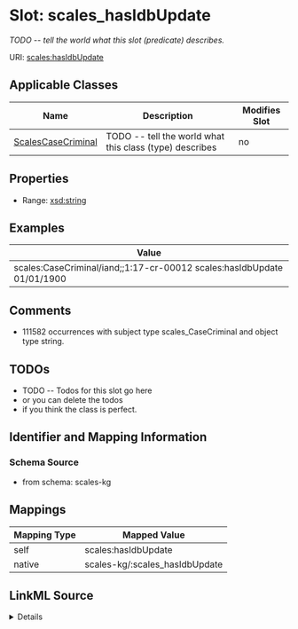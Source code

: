 

# Slot: scales_hasIdbUpdate


_TODO -- tell the world what this slot (predicate) describes._





URI: [scales:hasIdbUpdate](http://schemas.scales-okn.org/rdf/scales#hasIdbUpdate)



<!-- no inheritance hierarchy -->





## Applicable Classes

| Name | Description | Modifies Slot |
| --- | --- | --- |
| [ScalesCaseCriminal](../classes/ScalesCaseCriminal.md) | TODO -- tell the world what this class (type) describes |  no  |







## Properties

* Range: [xsd:string](http://www.w3.org/2001/XMLSchema#string)






## Examples

| Value |
| --- |
| scales:CaseCriminal/iand;;1:17-cr-00012 scales:hasIdbUpdate 01/01/1900 |

## Comments

* 111582 occurrences with subject type scales_CaseCriminal and object type string.

## TODOs

* TODO -- Todos for this slot go here
* or you can delete the todos
* if you think the class is perfect.

## Identifier and Mapping Information







### Schema Source


* from schema: scales-kg




## Mappings

| Mapping Type | Mapped Value |
| ---  | ---  |
| self | scales:hasIdbUpdate |
| native | scales-kg/:scales_hasIdbUpdate |




## LinkML Source

<details>
```yaml
name: scales_hasIdbUpdate
description: TODO -- tell the world what this slot (predicate) describes.
todos:
- TODO -- Todos for this slot go here
- or you can delete the todos
- if you think the class is perfect.
comments:
- 111582 occurrences with subject type scales_CaseCriminal and object type string.
examples:
- value: scales:CaseCriminal/iand;;1:17-cr-00012 scales:hasIdbUpdate 01/01/1900
from_schema: scales-kg
rank: 1000
slot_uri: scales:hasIdbUpdate
alias: scales_hasIdbUpdate
domain_of:
- scales_CaseCriminal
range: string

```
</details>